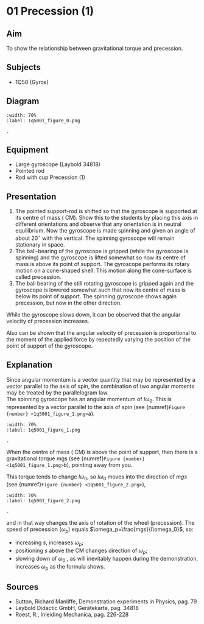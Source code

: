# 01 Precession (1)  
  
## Aim   
 To show the relationship between gravitational torque and precession.    
  
## Subjects   
* 1Q50 (Gyros)   

## Diagram
   
```{figure} figures/figure_0.png
:width: 70%  
:label: 1q5001_figure_0.png  

. 
```

## Equipment
 *  Large gyroscope (Laybold 34818) 
 *  Pointed rod 
 *  Rod with cup Precession (1)
    
  
## Presentation   
 1. The pointed support-rod is shifted so that the gyroscope is supported at its centre of mass ($\mathrm{~CM}$). Show this to the students by placing this axis in different orientations and observe that any orientation is in neutral equilibrium. Now the gyroscope is made spinning and given an angle of about $20^\circ$ with the vertical. The spinning gyroscope will remain stationary in space. 
 2. The ball-bearing of the gyroscope is gripped (while the gyroscope is spinning) and the gyroscope is lifted somewhat so now its centre of mass is above its point of support. The gyroscope performs its rotary motion on a cone-shaped shell. This motion along the cone-surface is called precession. 
 3. The ball bearing of the still rotating gyroscope is gripped again and the gyroscope is lowered somewhat such that now its centre of mass is below its point of support. The spinning gyroscope shows again precession, but now in the other direction.  
 
 While the gyroscope slows down, it can be observed that the angular velocity of precession increases.  
 
 Also can be shown that the angular velocity of precession is proportional to the moment of the applied force by repeatedly varying the position of the point of support of the gyroscope.    
  
## Explanation   
Since angular momentum is a vector quantity that may be represented by a vector parallel to the axis of spin, the combination of two angular moments may be treated by the parallelogram law.   
The spinning gyroscope has an angular momentum of $I\omega_0$. This is represented by a vector parallel to the axis of spin (see {numref}`Figure {number} <1q5001_figure_1.png>`a).   

```{figure} figures/figure_1.png
:width: 70%  
:label: 1q5001_figure_1.png  

. 
```
When the centre of mass ($\mathrm{~CM}$) is above the point of support, then there is a gravitational torque mgs (see {numref}`Figure {number} <1q5001_figure_1.png>`b), pointing away from you. 

This torque tends to change $I\omega_0$, so $I\omega_0$ moves into the direction of $mgs$ (see {numref}`Figure {number} <1q5001_figure_2.png>`), 

```{figure} figures/figure_2.png
:width: 70%  
:label: 1q5001_figure_2.png  

. 
```
and in that way changes the axis of rotation of the wheel (precession).
The speed of precession ($\omega _p$) equals $\omega_p=\frac{mgs}{I\omega_0}$, so: 
- increasing $s$, increases $\omega _p$; 
- positioning $s$ above the CM changes direction of $\omega _p$; 
- slowing down of $\omega _0$ , as will inevitably happen during the demonstration, increases $\omega_p$ as the formula shows.    
  
## Sources
 *  Sutton, Richard Manliffe, Demonstration experiments in Physics, pag. 79 
 *  Leybold Didactic GmbH, Gerätekarte, pag. 34818 
 *  Roest, R., Inleiding Mechanica, pag. 226-228
  